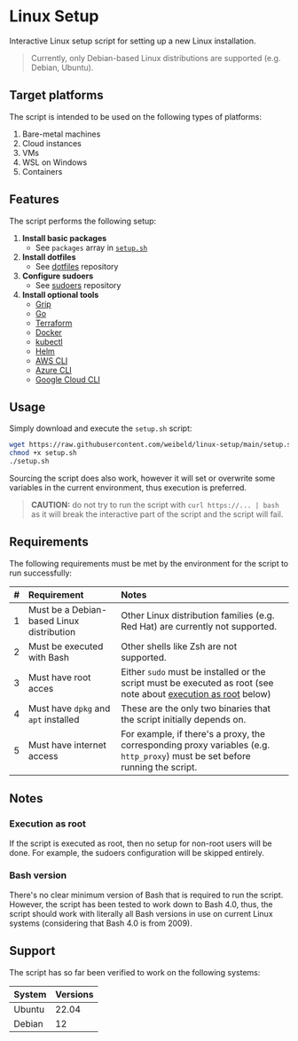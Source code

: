 # Linux Setup

Interactive Linux setup script for setting up a new Linux installation.

> Currently, only Debian-based Linux distributions are supported (e.g. Debian, Ubuntu).

## Target platforms

The script is intended to be used on the following types of platforms:

1. Bare-metal machines
1. Cloud instances
1. VMs
1. WSL on Windows
1. Containers

## Features

The script performs the following setup:

1. **Install basic packages**
   - See `packages` array in [`setup.sh`](setup.sh)
1. **Install dotfiles**
   - See [dotfiles](https://github.com/weibeld/dotfiles) repository
1. **Configure sudoers**
   - See [sudoers](https://github.com/weibeld/sudoers) repository
1. **Install optional tools**
   - [Grip](https://github.com/joeyespo/grip)
   - [Go](https://go.dev/)
   - [Terraform](https://www.terraform.io/)
   - [Docker](https://www.docker.com/)
   - [kubectl](https://kubernetes.io/docs/reference/kubectl/)
   - [Helm](https://helm.sh/)
   - [AWS CLI](https://aws.amazon.com/cli/)
   - [Azure CLI](https://learn.microsoft.com/en-us/cli/azure/)
   - [Google Cloud CLI](https://cloud.google.com/cli)

## Usage

Simply download and execute the `setup.sh` script:

```bash
wget https://raw.githubusercontent.com/weibeld/linux-setup/main/setup.sh
chmod +x setup.sh
./setup.sh
```

Sourcing the script does also work, however it will set or overwrite some variables in the current environment, thus execution is preferred.

> **CAUTION:** do not try to run the script with `curl https://... | bash` as it will break the interactive part of the script and the script will fail.

## Requirements

The following requirements must be met by the environment for the script to run successfully:

| # | Requirement                               | Notes                                                                                                                                 |
|---|:------------------------------------------|:--------------------------------------------------------------------------------------------------------------------------------------|
| 1 | Must be a Debian-based Linux distribution | Other Linux distribution families (e.g. Red Hat) are currently not supported.                                                          |
| 2 | Must be executed with Bash                | Other shells like Zsh are not supported.                                                                                               |
| 3 | Must have root acces                      | Either `sudo` must be installed or the script must be executed as root (see note about [execution as root](#execution-as-root) below) |
| 4 | Must have `dpkg` and `apt` installed      | These are the only two binaries that the script initially depends on.                                                                 |
| 5 | Must have internet access                 | For example, if there's a proxy, the corresponding proxy variables (e.g. `http_proxy`) must be set before running the script.         |

## Notes

### Execution as root

If the script is executed as root, then no setup for non-root users will be done. For example, the sudoers configuration will be skipped entirely.

### Bash version

There's no clear minimum version of Bash that is required to run the script. However, the script has been tested to work down to Bash 4.0, thus, the script should work with literally all Bash versions in use on current Linux systems (considering that Bash 4.0 is from 2009).

## Support

The script has so far been verified to work on the following systems:

| System | Versions |
|--------|----------|
| Ubuntu | 22.04    |
| Debian | 12       |

